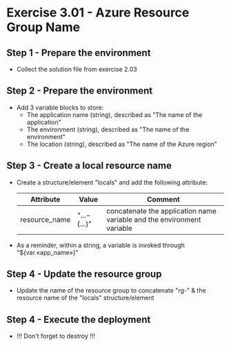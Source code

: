 # Exercise 3.01 - Azure Resource Group Name

## Step 1 - Prepare the environment

- Collect the solution file from exercise 2.03

## Step 2 - Prepare the environment

- Add 3 variable blocks to store:
  - The application name (string), described as "The name of the application"
  - The environment (string), described as "The name of the environment"
  - The location (string), described as "The name of the Azure region"

## Step 3 - Create a local resource name

- Create a structure/element "locals" and add the following attribute:

  Attribute     | Value           | Comment
  ------------- | --------------- | -------
  resource_name | "${...}-${...}" | concatenate the application name variable and the environment variable

- As a reminder, within a string, a variable is invoked through "${var.«app_name»}"

## Step 4 - Update the resource group

- Update the name of the resource group to concatenate "rg-" & the resource name of the "locals" structure/element

## Step 4 - Execute the deployment

- !!! Don't forget to destroy !!!
